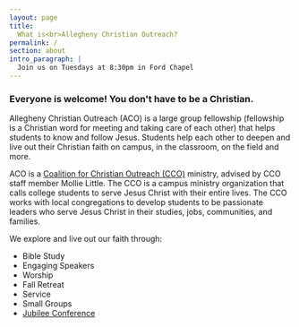 ```yaml
---
layout: page
title:
  What is<br>Allegheny Christian Outreach?
permalink: /
section: about
intro_paragraph: |
  Join us on Tuesdays at 8:30pm in Ford Chapel
---
```

### Everyone is welcome! You don't have to be a Christian.

Allegheny Christian Outreach (ACO) is a large group fellowship
(fellowship is a Christian word for meeting and taking care of each other)
that helps students to know and follow Jesus. Students help each other to
deepen and live out their Christian faith on campus, in the classroom, on the
field and more.



ACO is a [Coalition for Christian Outreach (CCO)](https://ccojubilee.org) ministry, advised by CCO staff member Mollie Little. The CCO is a campus ministry organization that calls
college students to serve Jesus Christ with their entire lives. The CCO works
with local congregations to develop students to be passionate leaders who serve Jesus Christ in their studies, jobs, communities, and families.

We explore and live out our faith through:
- Bible Study
- Engaging Speakers
- Worship
- Fall Retreat
- Service
- Small Groups
- [Jubilee Conference](https://www.jubileeconference.com)
